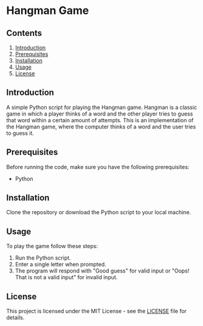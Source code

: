 # Hangman Game

## Contents

1. [Introduction](#introduction)
2. [Prerequisites](#prerequisites)
3. [Installation](#installation)
4. [Usage](#usage)
5. [License](#license)

## Introduction

A simple Python script for playing the Hangman game. Hangman is a classic game in which a player thinks of a word and the other player tries to guess that word within a certain amount of attempts.
This is an implementation of the Hangman game, where the computer thinks of a word and the user tries to guess it. 

## Prerequisites

Before running the code, make sure you have the following prerequisites:
- Python

## Installation

Clone the repository or download the Python script to your local machine.

## Usage

To play the game follow these steps:
1. Run the Python script.
2. Enter a single letter when prompted.
3. The program will respond with "Good guess" for valid input or "Oops! That is not a valid input" for invalid input.

## License

This project is licensed under the MIT License - see the [LICENSE](LICENSE) file for details.











